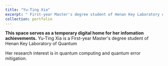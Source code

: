 ```yaml
---
title: "Yu-Ting Xia"
excerpt: " First-year Master's degree student of Henan Key Laboratory of Quantum Information and Cryptography"
collection: portfolio
---
```

**This space serves as a temporary digital home for her infomation achievements.**
Yu-Ting Xia is a First-year Master's degree student of Henan Key Laboratory of Quantum 

Her research interest is in quantum computing and quantum error mitigation.




